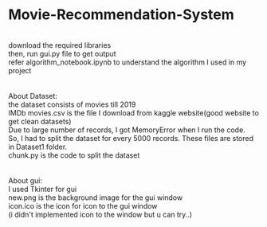 # Movie-Recommendation-System
<br>
download the required libraries
<br>
then, run gui.py file to get output
<br>
refer algorithm_notebook.ipynb to understand the algorithm I used in my project
<br><br><br>
About Dataset:
<br>
the dataset consists of movies till 2019
<br>
IMDb movies.csv is the file I download from kaggle website(good website to get clean datasets)
<br>
Due to large number of records, I got MemoryError when I run the code.
<br>
So, I had to split the dataset for every 5000 records. These files are stored in Dataset1 folder.
<br>
chunk.py is the code to split the dataset
<br><br><br>
About gui:
<br>
I used Tkinter for gui
<br>
new.png is the background image for the gui window
<br>
icon.ico is the icon for icon to the gui window
<br>
(i didn't implemented icon to the window but u can try..)

